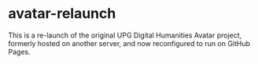 # avatar-relaunch
This is a re-launch of the original UPG Digital Humanities Avatar project, formerly hosted on another server, and now reconfigured to run on GitHub Pages.
